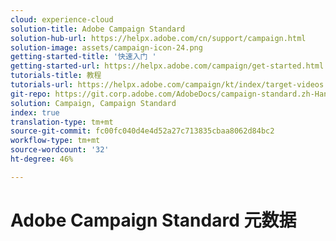 ```yaml
---
cloud: experience-cloud
solution-title: Adobe Campaign Standard
solution-hub-url: https://helpx.adobe.com/cn/support/campaign.html
solution-image: assets/campaign-icon-24.png
getting-started-title: '快速入门 '
getting-started-url: https://helpx.adobe.com/campaign/get-started.html
tutorials-title: 教程
tutorials-url: https://helpx.adobe.com/campaign/kt/index/target-videos.html
git-repo: https://git.corp.adobe.com/AdobeDocs/campaign-standard.zh-Hans
solution: Campaign, Campaign Standard
index: true
translation-type: tm+mt
source-git-commit: fc00fc040d4e4d52a27c713835cbaa8062d84bc2
workflow-type: tm+mt
source-wordcount: '32'
ht-degree: 46%

---
```



# Adobe Campaign Standard 元数据
